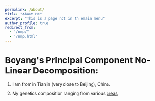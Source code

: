 ```yaml
---
permalink: /about/
title: "About Me"
excerpt: "This is a page not in th emain menu"
author_profile: true
redirect_from: 
  - "/nmp/"
  - "/nmp.html"
---
```


Boyang's Principal Component No-Linear Decomposition:
======
1. I am from in Tianjin (very close to Beijing), China.


2. My genetics composition ranging from various [areas]("https://you.23andme.com/reports/preview/ancestry_composition_hd/")

